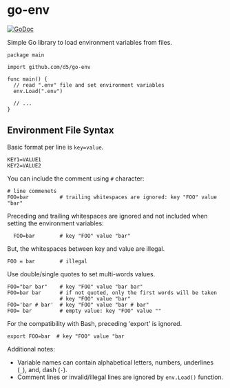 # go-env

[![GoDoc](https://godoc.org/github.com/d5/go-env?status.svg)](https://godoc.org/github.com/d5/go-env)

Simple Go library to load environment variables from files.

```golang
package main

import github.com/d5/go-env

func main() {
  // read ".env" file and set environment variables
  env.Load(".env")

  // ...
}
```

## Environment File Syntax 

Basic format per line is `key=value`.

```
KEY1=VALUE1
KEY2=VALUE2
```

You can include the comment using `#` character:

```
# line commenets
FOO=bar          # trailing whitespaces are ignored: key "FOO" value "bar"
```

Preceding and trailing whitespaces are ignored and not included when setting the environment variables:

```
  FOO=bar        # key "FOO" value "bar"   
```

But, the whitespaces between key and value are illegal.

```
FOO = bar        # illegal
```

Use double/single quotes to set multi-words values.

```
FOO="bar bar"    # key "FOO" value "bar bar"
FOO=bar bar      # if not quoted, only the first words will be taken
                 # key "FOO" value "bar"
FOO='bar # bar'  # key "FOO" value "bar # bar"   
FOO= bar         # empty value: key "FOO" value ""              
```

For the compatibility with Bash, preceding 'export' is ignored.

```
export FOO=bar  # key "FOO" value "bar
```

Additional notes:

- Variable names can contain alphabetical letters, numbers, underlines (`_`), and, dash (`-`).
- Comment lines or invalid/illegal lines are ignored by `env.Load()` function. 
